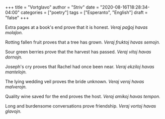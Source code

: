 +++
title = "Vortglavo"
author = "Striv"
date = "2020-08-16T18:28:34-04:00"
categories = ["poetry"]
tags = ["Esperanto", "English"]
draft = "false"
+++

Extra pages at a book's end prove that it is honest.
*Veraj paĝoj havas molaĵon.*

Rotting fallen fruit proves that a tree has grown.
*Veraj fruktoj havas semojn.*

Sour green berries prove that the harvest has passed.
*Veraj vitoj havas dornojn.*

Joseph's cry proves that Rachel had once been near.
*Veraj ekziloj havas mantelojn.*

The lying wedding veil proves the bride unknown.
*Veraj veroj havas malverojn.*

Quality wine saved for the end proves the host.
*Veraj amikoj havas tempon.*

Long and burdensome conversations prove friendship.
*Veraj vortoj havas glavojn.*
